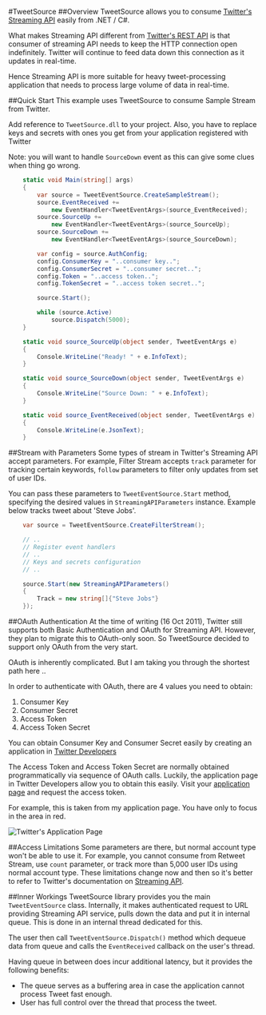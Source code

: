 #TweetSource
##Overview
TweetSource allows you to consume [Twitter's Streaming API](https://dev.twitter.com/docs/streaming-api) easily from .NET / C#.

What makes Streaming API different from [Twitter's REST API](https://dev.twitter.com/docs/api) is that consumer of streaming API needs to keep the HTTP connection open indefinitely. Twitter will continue to feed data down this connection as it updates in real-time. 

Hence Streaming API is more suitable for heavy tweet-processing application that needs to process large volume of data in real-time.

##Quick Start
This example uses TweetSource to consume Sample Stream from Twitter. 

Add reference to `TweetSource.dll` to your project. Also, you have to replace keys and secrets with ones you get from your application registered with Twitter

Note: you will want to handle `SourceDown` event as this can give some clues when thing go wrong.

```c#
    static void Main(string[] args)
    {
        var source = TweetEventSource.CreateSampleStream();
        source.EventReceived += 
            new EventHandler<TweetEventArgs>(source_EventReceived);
        source.SourceUp += 
            new EventHandler<TweetEventArgs>(source_SourceUp);
        source.SourceDown += 
            new EventHandler<TweetEventArgs>(source_SourceDown);

        var config = source.AuthConfig;
        config.ConsumerKey = "..consumer key..";
        config.ConsumerSecret = "..consumer secret..";
        config.Token = "..access token..";
        config.TokenSecret = "..access token secret..";

        source.Start();

        while (source.Active)
            source.Dispatch(5000);
    }

    static void source_SourceUp(object sender, TweetEventArgs e)
    {
        Console.WriteLine("Ready! " + e.InfoText);
    }

    static void source_SourceDown(object sender, TweetEventArgs e)
    {
        Console.WriteLine("Source Down: " + e.InfoText);
    }

    static void source_EventReceived(object sender, TweetEventArgs e)
    {
        Console.WriteLine(e.JsonText);
    }
```

##Stream with Parameters
Some types of stream in Twitter's Streaming API accept parameters. For example, Filter Stream accepts `track` parameter for tracking certain keywords, `follow` parameters to filter only updates from set of user IDs.

You can pass these parameters to `TweetEventSource.Start` method, specifying the desired values in `StreamingAPIParameters` instance. Example below tracks tweet about 'Steve Jobs'.

```c#
    var source = TweetEventSource.CreateFilterStream();

    // ..
    // Register event handlers
    // ..
    // Keys and secrets configuration
    // ..

    source.Start(new StreamingAPIParameters()
    {
        Track = new string[]{"Steve Jobs"}
    });
```

##OAuth Authentication
At the time of writing (16 Oct 2011), Twitter still supports both Basic Authentication and OAuth for Streaming API. However, they plan to migrate this to OAuth-only soon. So TweetSource decided to support only OAuth from the very start. 

OAuth is inherently complicated. But I am taking you through the shortest path here ..

In order to authenticate with OAuth, there are 4 values you need to obtain:

 1. Consumer Key
 2. Consumer Secret
 3. Access Token
 4. Access Token Secret

You can obtain Consumer Key and Consumer Secret easily by creating an application in [Twitter Developers](https://dev.twitter.com.)

The Access Token and Access Token Secret are normally obtained programmatically via sequence of OAuth calls. Luckily, the application page in Twitter Developers allow you to obtain this easily. Visit your [application page](https://dev.twitter.com/apps) and request the access token.

For example, this is taken from my application page. You have only to focus in the area in red.

![Twitter's Application Page](https://lh5.googleusercontent.com/-wTkjS71kolw/TprTnFgW7EI/AAAAAAAAF6g/6xJrbVzYO8s/s800/Twitter_OAuth.PNG)

##Access Limitations
Some parameters are there, but normal account type won't be able to use it. For example, you cannot consume from Retweet Stream, use `count` parameter, or track more than 5,000 user IDs using normal account type. These limitations change now and then so it's better to refer to Twitter's documentation on [Streaming API](https://dev.twitter.com/docs/streaming-api).

##Inner Workings
TweetSource library provides you the main `TweetEventSource` class. Internally, it makes authenticated request to URL providing Streaming API service, pulls down the data and put it in internal queue. This is done in an internal thread dedicated for this.

The user then call `TweetEventSource.Dispatch()` method which dequeue data from queue and calls the `EventReceived` callback on the user's thread.

Having queue in between does incur additional latency, but it provides the following benefits:

  - The queue serves as a buffering area in case the application cannot process Tweet fast enough.
  - User has full control over the thread that process the tweet. 


